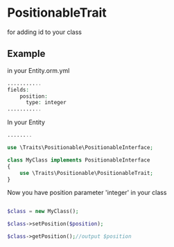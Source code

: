PositionableTrait
=================

for adding id to your class

Example
-------
in your Entity.orm.yml
```php
...........
fields:
    position:
      type: integer
...........
```

In your Entity
```php
........

use \Traits\Positionable\PositionableInterface;

class MyClass implements PositionableInterface
{
	use \Traits\Positionable\PositionableTrait;
}

```

Now you have position parameter 'integer' in your class
```php

$class = new MyClass();

$class->setPosition($position);

$class->getPosition();//output $position

```